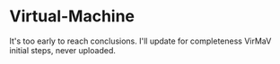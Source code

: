 # Virtual-Machine
It's too early to reach conclusions. I'll update for completeness VirMaV initial steps, never uploaded. 
